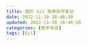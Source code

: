 ```yaml
---
title: 我的 Git 常用命令笔记
date: 2022-11-10 18:46:20
updated: 2022-11-10 18:46:20
categories: [技术杂谈]
tags: [Git]
---
```



